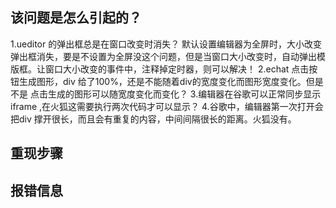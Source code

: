 ## 该问题是怎么引起的？
1.ueditor 的弹出框总是在窗口改变时消失？
    默认设置编辑器为全屏时，大小改变弹出框消失，要是不设置为全屏没这个问题，但是当窗口大小改变时，自动弹出模版框。让窗口大小改变的事件中，注释掉定时器，则可以解决！
2.echat 点击按钮生成图形，div 给了100%，还是不能随着div的宽度变化而图形宽度变化。但是不是 点击生成的图形可以随宽度变化而变化？
3.编辑器在谷歌可以正常同步显示iframe ,在火狐这需要执行两次代码才可以显示？
4.谷歌中，编辑器第一次打开会把div 撑开很长，而且会有重复的内容，中间间隔很长的距离。火狐没有。
## 重现步骤

## 报错信息




